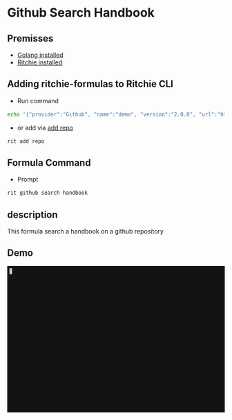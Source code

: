 <!-- markdownlint-disable-file MD013 -->
<!-- markdownlint-disable-file MD033 -->

# Github Search Handbook

## Premisses

- [Golang installed](https://golang.org/doc/install)
- [Ritchie installed](https://docs.ritchiecli.io/v/v2.0-pt/getting-started/installation)

## Adding ritchie-formulas to Ritchie CLI

- Run command

```bash
echo '{"provider":"Github", "name":"demo", "version":"2.0.0", "url":"https://github.com/ZupIT/ritchie-formulas", "token": null, "priority":1}' | rit add repo --stdin
```

- or add via [add repo](https://docs.ritchiecli.io/v/v2.0-pt/tutorials/formulas/como-executar-formulas/formula-hello-world)

```bash
rit add repo
```

## Formula Command

- Prompt

```bash
rit github search handbook
```

## description

This formula search a handbook on a github repository

## Demo

<img src="https://github.com/ZupIT/ritchie-formulas/raw/master/github/search/handbook/demo.gif">
